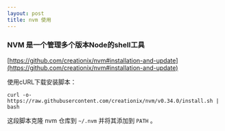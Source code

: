 ```yaml
---
layout: post
title: nvm 使用
---
```


### NVM 是一个管理多个版本Node的shell工具
[https://github.com/creationix/nvm#installation-and-update](https://github.com/creationix/nvm#installation-and-update)

使用cURL下载安装脚本：
```$xslt
curl -o- https://raw.githubusercontent.com/creationix/nvm/v0.34.0/install.sh | bash
```
这段脚本克隆 nvm 仓库到 `~/.nvm` 并将其添加到 `PATH` 。
